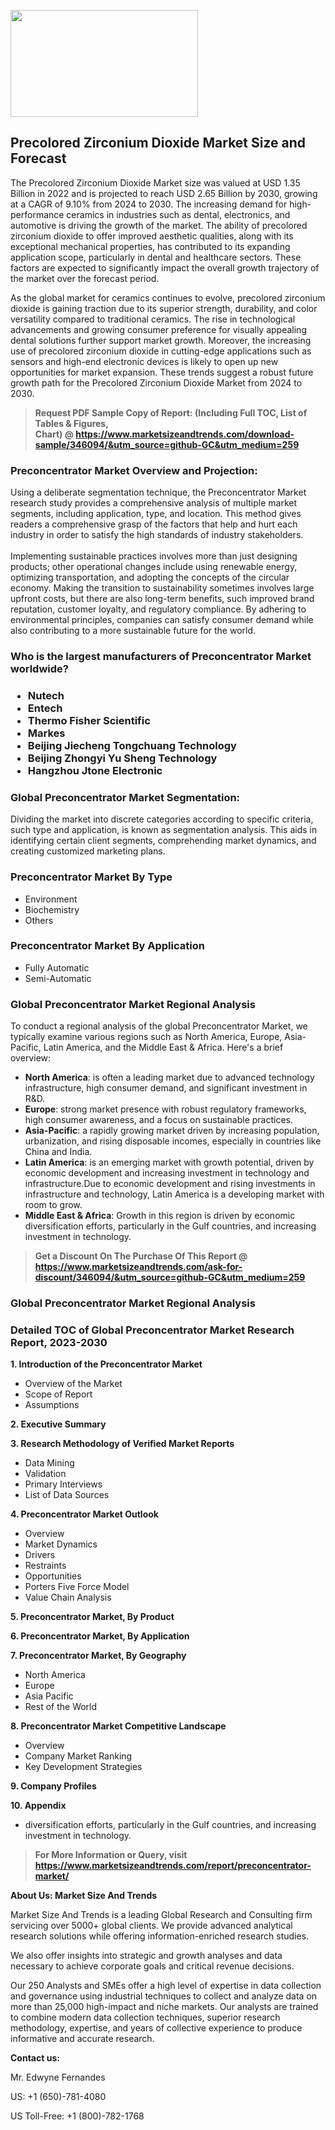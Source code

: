 <p><img class="alignnone size-medium wp-image-20088" src="https://ffe5etoiles.com/wp-content/uploads/2024/12/MST1-300x171.png" alt="" width="300" height="171" /></p><h2>Precolored Zirconium Dioxide Market Size and Forecast</h2><p>The Precolored Zirconium Dioxide Market size was valued at USD 1.35 Billion in 2022 and is projected to reach USD 2.65 Billion by 2030, growing at a CAGR of 9.10% from 2024 to 2030. The increasing demand for high-performance ceramics in industries such as dental, electronics, and automotive is driving the growth of the market. The ability of precolored zirconium dioxide to offer improved aesthetic qualities, along with its exceptional mechanical properties, has contributed to its expanding application scope, particularly in dental and healthcare sectors. These factors are expected to significantly impact the overall growth trajectory of the market over the forecast period.</p><p>As the global market for ceramics continues to evolve, precolored zirconium dioxide is gaining traction due to its superior strength, durability, and color versatility compared to traditional ceramics. The rise in technological advancements and growing consumer preference for visually appealing dental solutions further support market growth. Moreover, the increasing use of precolored zirconium dioxide in cutting-edge applications such as sensors and high-end electronic devices is likely to open up new opportunities for market expansion. These trends suggest a robust future growth path for the Precolored Zirconium Dioxide Market from 2024 to 2030.</p></p><blockquote id="" class=""><strong>Request PDF Sample Copy of Report: (Including Full TOC, List of Tables &amp; Figures, Chart)&nbsp;@&nbsp;<strong><a href="https://www.marketsizeandtrends.com/download-sample/346094/&utm_source=github-GC&utm_medium=259" target="_blank">https://www.marketsizeandtrends.com/download-sample/346094/&utm_source=github-GC&utm_medium=259</a></strong></strong></blockquote><h3 id="" class="">Preconcentrator Market&nbsp;Overview and Projection:</h3><p id="" class="">Using a deliberate segmentation technique, the Preconcentrator Market research study provides a comprehensive analysis of multiple market segments, including application, type, and location. This method gives readers a comprehensive grasp of the factors that help and hurt each industry in order to satisfy the high standards of industry stakeholders. <br /> <br />Implementing sustainable practices involves more than just designing products; other operational changes include using renewable energy, optimizing transportation, and adopting the concepts of the circular economy. Making the transition to sustainability sometimes involves large upfront costs, but there are also long-term benefits, such improved brand reputation, customer loyalty, and regulatory compliance. By adhering to environmental principles, companies can satisfy consumer demand while also contributing to a more sustainable future for the world.</p><h3 id="" class="">Who is the largest manufacturers of&nbsp;Preconcentrator Market worldwide?</h3><h3 class=""><p><ul><li>Nutech </li><li> Entech </li><li> Thermo Fisher Scientific </li><li> Markes </li><li> Beijing Jiecheng Tongchuang Technology </li><li> Beijing Zhongyi Yu Sheng Technology </li><li> Hangzhou Jtone Electronic</li></ul></p></h3><h3 id="" class="">Global&nbsp;Preconcentrator Market Segmentation:</h3><p id="" class="">Dividing the market into discrete categories according to specific criteria, such type and application, is known as segmentation analysis. This aids in identifying certain client segments, comprehending market dynamics, and creating customized marketing plans.</p><h3 id="" class="">Preconcentrator Market&nbsp;By Type</h3><p><p><ul><li>Environment</li><li> Biochemistry</li><li> Others</p></li></ul></p></p><h3 id="" class="">Preconcentrator Market&nbsp;By Application</h3><p class=""><p><ul><li>Fully Automatic</li><li> Semi-Automatic</li></ul></p></p><h3 id="" class="">Global Preconcentrator Market Regional Analysis</h3><p id="" class="">To conduct a regional analysis of the global Preconcentrator Market, we typically examine various regions such as North America, Europe, Asia-Pacific, Latin America, and the Middle East &amp; Africa. Here's a brief overview:</p><ul><li><strong>North America</strong>: is often a leading market due to advanced technology infrastructure, high consumer demand, and significant investment in R&amp;D.</li><li><strong>Europe</strong>: strong market presence with robust regulatory frameworks, high consumer awareness, and a focus on sustainable practices.</li><li><strong>Asia-Pacific</strong>: a rapidly growing market driven by increasing population, urbanization, and rising disposable incomes, especially in countries like China and India.</li><li><strong>Latin America</strong>: is an emerging market with growth potential, driven by economic development and increasing investment in technology and infrastructure.Due to economic development and rising investments in infrastructure and technology, Latin America is a developing market with room to grow.</li><li><strong>Middle East &amp; Africa</strong>: Growth in this region is driven by economic diversification efforts, particularly in the Gulf countries, and increasing investment in technology.</li></ul><blockquote id="" class=""><strong>Get a Discount On The Purchase Of This Report @ <strong><a href="https://www.marketsizeandtrends.com/ask-for-discount/346094/&utm_source=github-GC&utm_medium=259" target="_blank">https://www.marketsizeandtrends.com/ask-for-discount/346094/&utm_source=github-GC&utm_medium=259</a></strong></strong></blockquote><h3 id="" class="">Global Preconcentrator Market Regional Analysis</h3><h3 id="" class="">Detailed TOC of Global Preconcentrator Market Research Report, 2023-2030</h3><p id="" class=""><strong>1. Introduction of the Preconcentrator Market</strong></p><ul><li>Overview of the Market</li><li>Scope of Report</li><li>Assumptions</li></ul><p id="" class=""><strong>2. Executive Summary</strong></p><p id="" class=""><strong>3. Research Methodology of Verified Market Reports</strong></p><ul><li>Data Mining</li><li>Validation</li><li>Primary Interviews</li><li>List of Data Sources</li></ul><p id="" class=""><strong>4. Preconcentrator Market Outlook</strong></p><ul><li>Overview</li><li>Market Dynamics</li><li>Drivers</li><li>Restraints</li><li>Opportunities</li><li>Porters Five Force Model</li><li>Value Chain Analysis</li></ul><p id="" class=""><strong>5. Preconcentrator Market, By Product</strong></p><p id="" class=""><strong>6. Preconcentrator Market, By Application</strong></p><p id="" class=""><strong>7. Preconcentrator Market, By Geography</strong></p><ul><li>North America</li><li>Europe</li><li>Asia Pacific</li><li>Rest of the World</li></ul><p id="" class=""><strong>8. Preconcentrator Market Competitive Landscape</strong></p><ul><li>Overview</li><li>Company Market Ranking</li><li>Key Development Strategies</li></ul><p id="" class=""><strong>9. Company Profiles</strong></p><p id="" class=""><strong>10. Appendix</strong></p><ul><li>diversification efforts, particularly in the Gulf countries, and increasing investment in technology.</li></ul><blockquote id="" class=""><strong>For More Information or Query, visit <strong><strong><a href="https://www.marketsizeandtrends.com/report/preconcentrator-market/" target="_blank">https://www.marketsizeandtrends.com/report/preconcentrator-market/</a></strong></strong></strong></blockquote><p id="" class=""><strong>About Us: Market Size And Trends</strong></p><p id="" class="">Market Size And Trends is a leading Global Research and Consulting firm servicing over 5000+ global clients. We provide advanced analytical research solutions while offering information-enriched research studies.</p><p id="" class="">We also offer insights into strategic and growth analyses and data necessary to achieve corporate goals and critical revenue decisions.</p><p id="" class="">Our 250 Analysts and SMEs offer a high level of expertise in data collection and governance using industrial techniques to collect and analyze data on more than 25,000 high-impact and niche markets. Our analysts are trained to combine modern data collection techniques, superior research methodology, expertise, and years of collective experience to produce informative and accurate research.</p><p id="" class=""><strong>Contact us:</strong></p><p id="" class="">Mr. Edwyne Fernandes</p><p id="" class="">US: +1 (650)-781-4080</p><p id="" class="">US Toll-Free: +1 (800)-782-1768</p>
